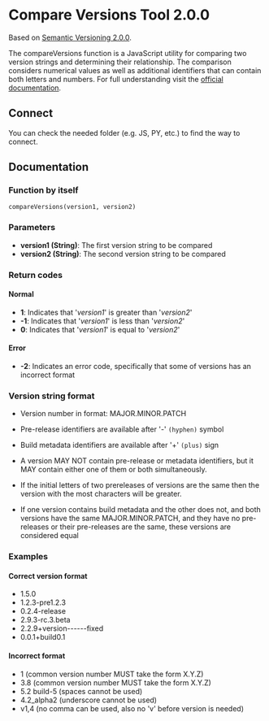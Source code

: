 # Compare Versions Tool 2.0.0

Based on [Semantic Versioning 2.0.0](https://semver.org/).

The compareVersions function is a JavaScript utility for comparing two version strings and determining their relationship. The comparison considers numerical values as well as additional identifiers that can contain both letters and numbers.
For full understanding visit the [official documentation](https://semver.org/#semantic-versioning-specification-semver).

## Connect

You can check the needed folder (e.g. JS, PY, etc.) to find the way to connect.

## Documentation

### Function by itself

```
compareVersions(version1, version2)
```

### Parameters

- **version1 (String)**: The first version string to be compared
- **version2 (String)**: The second version string to be compared

### Return codes

#### Normal

- **1**: Indicates that '*version1*' is greater than '*version2*'
- **-1**: Indicates that '*version1*' is less than '*version2*'
- **0**: Indicates that '*version1*' is equal to '*version2*'

#### Error

- **-2**: Indicates an error code, specifically that some of versions has an incorrect format


### Version string format

- Version number in format: MAJOR.MINOR.PATCH

- Pre-release identifiers are available after '-' ```(hyphen)``` symbol

- Build metadata identifiers are available after '+' ```(plus)``` sign

- A version MAY NOT contain pre-release or metadata identifiers, but it MAY contain either one of them or both simultaneously.

- If the initial letters of two prereleases of versions are the same then the version with the most characters will be greater.

- If one version contains build metadata and the other does not, and both versions have the same MAJOR.MINOR.PATCH, and they have no pre-releases or their pre-releases are the same, these versions are considered equal

### Examples

#### Correct version format

- 1.5.0
- 1.2.3-pre1.2.3
- 0.2.4-release
- 2.9.3-rc.3.beta
- 2.2.9+version------fixed
- 0.0.1+build0.1

#### Incorrect format

- 1 (common version number MUST take the form X.Y.Z)
- 3.8 (common version number MUST take the form X.Y.Z)
- 5.2 build-5 (spaces cannot be used)
- 4.2_alpha2 (underscore cannot be used)
- v1,4 (no comma can be used, also no 'v' before version is needed)